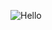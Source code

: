 ![Hello](https://user-images.githubusercontent.com/100588945/160874142-803b4397-20f6-43ff-bf30-1c47f688131d.gif)
